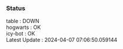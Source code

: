 ### Status


table : DOWN  
hogwarts : OK  
icy-bot : OK  
Latest Update : 2024-04-07 07:06:50.059144
